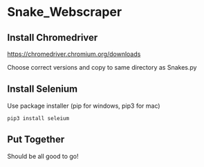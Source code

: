 # Snake_Webscraper

## Install Chromedriver
https://chromedriver.chromium.org/downloads

Choose correct versions and copy to same directory as Snakes.py

## Install Selenium
Use package installer (pip for windows, pip3 for mac)

`pip3 install seleium`

## Put Together
Should be all good to go!
